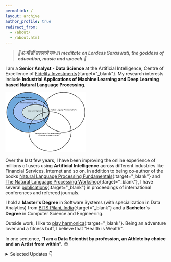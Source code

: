 ```yaml
---
permalink: /
layout: archive
author_profile: true
redirect_from: 
  - /about/
  - /about.html
---
```

> **_🙏ॐ श्रीं ह्रीं सरस्वत्यै नमः॥ I meditate on Lordess Saraswati, the goddess of education, music and speech.🙏_**

I am a **Senior Analyst - Data Science** at the Artificial Intelligence, Centre of Excellence of [Fidelity Investments](https://www.fidelity.com/){:target="_blank"}. My research interests include **Industrial Applications of Machine Learning and Deep Learning based Natural Language Processing**.<br>

<img src="../images/Research_Interest.png" alt="Research Interest" width="50%" class="center">

Over the last few years, I have been improving the online experience of millions of users using **Artificial Intelligence** across different industries like Financial Services, Internet and so on. In addition to being co-author of the books [Natural Language Processing Fundamentals](https://www.packtpub.com/in/big-data-and-business-intelligence/natural-language-processing-fundamentals){:target="_blank"} and [The Natural Language Processing Workshop](https://www.packtpub.com/in/data/the-natural-language-processing-workshop-second-edition){:target="_blank"}, I have several [publications](https://scholar.google.com/citations?user=7Jm4_McAAAAJ&hl=en){:target="_blank"} in proceedings of international conferences and refereed journals.


I hold a **Master's Degree** in Software Systems (with specialization in Data Analytics) from [BITS Pilani, India](http://www.bits-pilani.ac.in/){:target="_blank"} and a **Bachelor's Degree** in Computer Science and Engineering. <br>

Outside work, I like to [play harmonica](https://www.youtube.com/channel/UCDFFMnTn71JcYqXO3IpRUsw){:target="_blank"}. Being an adventure lover and a fitness buff, I believe that "Health is Wealth".

In one sentence, **"I am a Data Scientist by profession, an Athlete by choice and an Artist from within".** 😊

<details>
  <summary>Selected Updates 👇</summary>
  <ul>
    <li> Oct 2020: Our research work on retrieving the most related question for a given search query has been accepted as a full paper in <a href="http://mlnlp.net/"  target="_blank">MLNLP'20, China</a> (Workshop of ACM Conference ACAI'20)</li>
    <li> Sep 2020: Completed <a href="https://www.coursera.org/account/accomplishments/specialization/certificate/LA8H4KG9HWJP" target="_blank">Natural Language Processing Specialization</a> offered by deeplearning.ai (Coursera)</li>
    <li> Sep 2020: Completed certification on <a href="https://www.coursera.org/account/accomplishments/certificate/4R95DUBLTFUD" target="_blank"> Natural Language Processing with Attention Models</a> (Coursera)</li>
    <li> Sep 2020: Completed certification on <a href="https://www.coursera.org/account/accomplishments/certificate/WJ4JANLL23FY" target="_blank">Natural Language Processing with Sequence Models</a> (Coursera)</li>
    <li> Sep 2020: Completed certification on <a href="https://www.coursera.org/account/accomplishments/certificate/D5VQ5Q8QH2CS" target="_blank">Natural Language Processing with Probabilistic Models</a> (Coursera)</li>
    <li> Aug 2020: Attended <a href="https://www.kdd.org/kdd2020/" target="_blank">KDD 2020</a></li>
    <li> Aug 2020: Completed certification on <a href="https://www.coursera.org/account/accomplishments/certificate/MEGC5CUXA5JX" target="_blank"> Natural Language Processing with Classification and Vector Spaces</a> (Coursera)</li>
    <li> Aug 2020: Book titled, <a href="https://www.packtpub.com/in/data/the-natural-language-processing-workshop-second-edition" target="_blank">The Natural Language Processing Workshop</a> got published by Packt Publishing</li>
    <li> Jul 2020: Received "Excellence In Action (Team) Award" from Fidelity Investments</li>
    <li> Jun 2020: Participated in Fidelity HealthifyMe Challenge 2020. Maintained streak for 42 days. Ranked 56 (All India). 
    <li> May 2020: Authored and released a set of poems in Bengali on <a href="https://www.youtube.com/playlist?list=PLWVXvBh2xmj_CVGr_XFmvcX69LzdsxVNe" target="_blank">YouTube</a>
    <li> May 2020: Played <a href="https://youtu.be/ajFlw7rnfkI"  target="_blank">Harmonica </a> at the launch event of PI Fun Friday (Fidelity Investments)</li>
    <li> May 2020: Received "You've Earned It Team (India) Award" from Fidelity Investments</li>
    <li> May 2020: Paper titled, <a href="https://doi.org/10.1007/s41870-020-00473-1" target="_blank">Identifying click baits using various machine learning and deep learning techniques</a> got published in International Journal of Information Technology, Springer</li>
    <li> Feb 2020: Visited Hampi (UNESCO World Heritage Site) along with my family
    <li> Jan 2020: Collaborated with team Symphony and played <a href="https://www.youtube.com/watch?v=6pQG9bb1QaM" target="_blank"> Harmonica </a> at the BA&R (Fidelity Investments) team's offsite</li>
  
  
